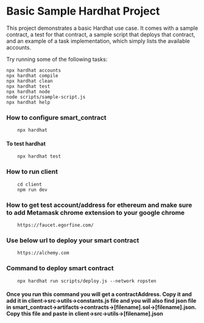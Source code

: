 # Basic Sample Hardhat Project

This project demonstrates a basic Hardhat use case. It comes with a sample contract, a test for that contract, a sample script that deploys that contract, and an example of a task implementation, which simply lists the available accounts.

Try running some of the following tasks:

```shell
npx hardhat accounts
npx hardhat compile
npx hardhat clean
npx hardhat test
npx hardhat node
node scripts/sample-script.js
npx hardhat help
```
### How to configure smart_contract
        npx hardhat

#### To test hardhat
        npx hardhat test

### How to run client
        cd client
        npm run dev

### How to get test account/address for  ethereum and make sure to add Metamask chrome extension to your google chrome
        https://faucet.egorfine.com/

### Use below url to deploy your smart contract
        https://alchemy.com

### Command to deploy smart contract
        npx hardhat run scripts/deploy.js --network ropsten

#### Once you run this command you will get a contractAddress. Copy it and add it in client->src->utils->constants.js file and you will also find json file in smart_contract->artifacts->contracts->[filename].sol->[filename].json. Copy this file and paste in client->src->utils->[filename].json